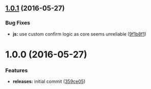 <a name="1.0.1"></a>
## [1.0.1](https://github.com/hypeJunction/hypeWiper/compare/1.0.0...v1.0.1) (2016-05-27)


### Bug Fixes

* **js:** use custom confirm logic as core seems unreliable ([9f1b8f1](https://github.com/hypeJunction/hypeWiper/commit/9f1b8f1))



<a name="1.0.0"></a>
# 1.0.0 (2016-05-27)


### Features

* **releases:** initial commit ([359ce05](https://github.com/hypeJunction/hypeWiper/commit/359ce05))



